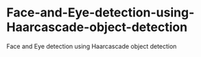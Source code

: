 # Face-and-Eye-detection-using-Haarcascade-object-detection
Face and Eye detection using  Haarcascade object detection
